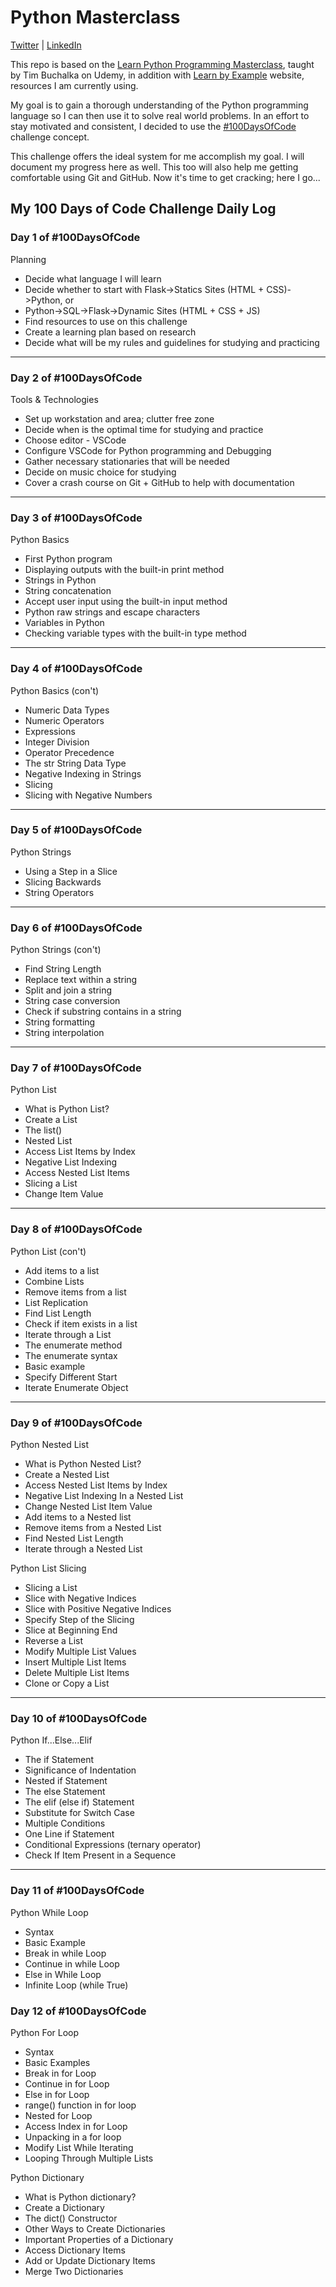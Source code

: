 # Python Masterclass

[Twitter](https://twitter.com/Jason_DOyley) | [LinkedIn](https://www.linkedin.com/in/jdfdoyley/)

This repo is based on the [Learn Python Programming Masterclass](https://www.udemy.com/course/python-the-complete-python-developer-course/), taught by Tim
Buchalka on Udemy, in addition with [Learn by Example](https://www.learnbyexample.org/python/) website, resources I am
currently using.

My goal is to gain a thorough understanding of the Python programming language
so I can then use it to solve real world problems. In an effort to stay
motivated and consistent, I decided to use the [#100DaysOfCode](https://www.100daysofcode.com) challenge concept.

This challenge offers the ideal system for me accomplish my goal. I will document my progress here as well. This too will also help me getting comfortable using Git and GitHub. Now it's time to get cracking; here I go...

## My 100 Days of Code Challenge Daily Log

### Day 1 of #100DaysOfCode

Planning

- Decide what language I will learn
- Decide whether to start with Flask->Statics Sites (HTML + CSS)->Python, or
- Python->SQL->Flask->Dynamic Sites (HTML + CSS + JS)
- Find resources to use on this challenge
- Create a learning plan based on research
- Decide what will be my rules and guidelines for studying and practicing

---

### Day 2 of #100DaysOfCode

Tools & Technologies

- Set up workstation and area; clutter free zone
- Decide when is the optimal time for studying and practice
- Choose editor - VSCode
- Configure VSCode for Python programming and Debugging
- Gather necessary stationaries that will be needed
- Decide on music choice for studying
- Cover a crash course on Git + GitHub to help with documentation

---

### Day 3 of #100DaysOfCode

Python Basics

- First Python program
- Displaying outputs with the built-in print method
- Strings in Python
- String concatenation
- Accept user input using the built-in input method
- Python raw strings and escape characters
- Variables in Python
- Checking variable types with the built-in type method

---

### Day 4 of #100DaysOfCode

Python Basics (con't)

- Numeric Data Types
- Numeric Operators
- Expressions
- Integer Division
- Operator Precedence
- The str String Data Type
- Negative Indexing in Strings
- Slicing
- Slicing with Negative Numbers

---

### Day 5 of #100DaysOfCode

Python Strings

- Using a Step in a Slice
- Slicing Backwards
- String Operators

---

### Day 6 of #100DaysOfCode

Python Strings (con't)

- Find String Length
- Replace text within a string
- Split and join a string
- String case conversion
- Check if substring contains in a string
- String formatting
- String interpolation

---

### Day 7  of #100DaysOfCode

Python List

- What is Python List?
- Create a List
- The list()
- Nested List
- Access List Items by Index
- Negative List Indexing
- Access Nested List Items
- Slicing a List
- Change Item Value

---

### Day 8  of #100DaysOfCode

Python List (con't)

- Add items to a list
- Combine Lists
- Remove items from a list
- List Replication
- Find List Length
- Check if item exists in a list
- Iterate through a List
- The enumerate method
- The enumerate syntax
- Basic example
- Specify Different Start
- Iterate Enumerate Object

---

### Day 9 of #100DaysOfCode

Python Nested List

- What is Python Nested List?
- Create a Nested List
- Access Nested List Items by Index
- Negative List Indexing In a Nested List
- Change Nested List Item Value
- Add items to a Nested list
- Remove items from a Nested List
- Find Nested List Length
- Iterate through a Nested List

Python List Slicing

- Slicing a List
- Slice with Negative Indices
- Slice with Positive Negative Indices
- Specify Step of the Slicing
- Slice at Beginning End
- Reverse a List
- Modify Multiple List Values
- Insert Multiple List Items
- Delete Multiple List Items
- Clone or Copy a List

---

### Day 10 of #100DaysOfCode

Python If...Else...Elif

- The if Statement
- Significance of Indentation
- Nested if Statement
- The else Statement
- The elif (else if) Statement
- Substitute for Switch Case
- Multiple Conditions
- One Line if Statement
- Conditional Expressions (ternary operator)
- Check If Item Present in a Sequence

---

### Day 11 of #100DaysOfCode

Python While Loop

- Syntax
- Basic Example
- Break in while Loop
- Continue in while Loop
- Else in While Loop
- Infinite Loop (while True)

### Day 12 of #100DaysOfCode

Python For Loop

- Syntax
- Basic Examples
- Break in for Loop
- Continue in for Loop
- Else in for Loop
- range() function in for loop
- Nested for Loop
- Access Index in for Loop
- Unpacking in a for loop
- Modify List While Iterating
- Looping Through Multiple Lists

Python Dictionary

- What is Python dictionary?
- Create a Dictionary
- The dict() Constructor
- Other Ways to Create Dictionaries
- Important Properties of a Dictionary
- Access Dictionary Items
- Add or Update Dictionary Items
- Merge Two Dictionaries
